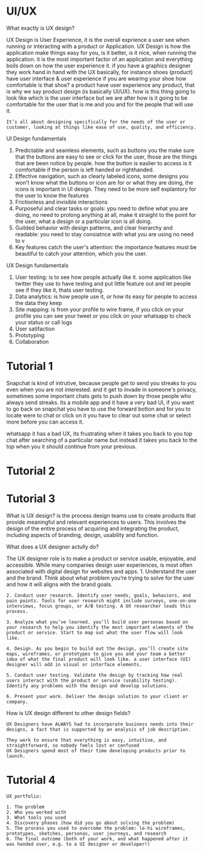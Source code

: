# UI/UX
What exactly is UX design?

UX Design is User Experience, it is the overall exprience a user see when running or interacting with a product or Application. UX Design is how the application make things easy for you, is it better, is it nice, when running the application. it is the most important factor of an application and everything boils down on how the user experience it. if you have a graphics designer they work hand in hand with the UX basically, for instance shoes (product) have user interface & user experience if you are wearing your shoe how comfortable is that shoe? a product have user experience any product, that is why we say product design (is basically UI/UX). how is this thing going to look like which is the user interface but we are after how is it going to be comfortable for the user that is me and you and for the people that will use it.

    It’s all about designing specifically for the needs of the user or customer, looking at things like ease of use, quality, and efficiency.

UI Design fundamentals
1. Predictable and seamless elements, such as buttons you the make sure that the buttons are easy to see or click for the user, those are the things that are been notice by people. how the button is easlier to access is it comfortable if the person is left handed or righthanded.
2. Effective navigation, such as clearly labeled icons, some designs you won't know what the buttons or icon are for or what they are doing, the icons is important in UI design. They need to be more self explantory for the user to know the features
3. Frictionless and invisible interactions
4. Purposeful and clear tasks or goals: ypu need to define what you are doing, no need to prolong anything at all, make it straight to the point for the user, what a design or a particular icon is all doing. 
5. Guilded behavior with design patterns, and clear hierarchy and readable: you need to stay consiatnce with what you are using no need to v
5. Key features catch the user's attention: the importance features must be beautiful to catch your attention, which you the user.

UX Design fundamentals
1. User testing: is to see how people actually like it. some application like twitter they use to have testing and put little feature out and let people see if they like it, thats user testing.
2. Data analytics: is how people use it, or how its easy for people to access the data they keep 
3. Site mapping: is from your profile to wire frame, if you click on your profile you can see your tweet or you click on your whatsapp to check your status or call logs
4. User satifaction 
5. Prototyping 
6. Collaboration

# Tutorial 1
Snapchat is kind of intrutive, because people get to send you streaks to you even when you are not interested. and it get to invade in someone's privacy, sometimes some important chats gets to push down by those people who always send streaks. its a mobile app and it have a very bad UI, if you want to go back on snapchat you have to use the forward botton and for you to locate were to chat or click on it you have to clear out some chat  or select more before you can access it. 

whatsapp it has a bad UX, its frustrating when it takes you back to you top chat after searching of a particular name but instead it takes you back to the top when you it should continue from your previous. 

# Tutorial 2
# Tutorial 3
What is UX design?
is the process design teams use to create products that provide meaningful and relevant experiences to users. This involves the design of the entire process of acquiring and integrating the product, including aspects of branding, design, usability and function.

What does a UX designer actully do?

The UX designer role is to make a product or service usable, enjoyable, and accessible. While many companies design user experiences, is most often associated with digital design for websites and apps.
    1. Understand the user and the brand. Think about what problem you’re trying to solve for the user and how it will aligns with the brand goals.

    2. Conduct user research. Identify user needs, goals, behaviors, and pain points. Tools for user research might include surveys, one-on-one interviews, focus groups, or A/B testing. A UX researcher leads this process.

    3. Analyze what you’ve learned. you’ll build user personas based on your research to help you identify the most important elements of the product or service. Start to map out what the user flow will look like.

    4. Design. As you begin to build out the design, you’ll create site maps, wireframes, or prototypes to give you and your team a better idea of what the final product will look like. a user interface (UI) designer will add in visual or interface elements.

    5. Conduct user testing. Validate the design by tracking how real users interact with the product or service (usability testing). Identify any problems with the design and develop solutions.

    6. Present your work. Deliver the design solution to your client or company.

How is UX design different to other design fields?

    UX Designers have ALWAYS had to incorporate business needs into their designs, a fact that is supported by an analysis of job description. 

    They work to ensure that everything is easy, intuitive, and straightforward, so nobody feels lost or confused
    UX Designers spend most of their time developing products prior to launch.
# Tutorial 4
    UX portfolio:

    1. The problem
    2. Who you worked with
    3. What tools you used
    4. Discovery phases (how did you go about solving the problem)
    5. The process you used to overcome the problem: lo-hi wireframes, prototypes, sketches, personas, user journeys, and research
    6. The final outcome (both of your work, and what happened after it was handed over, e.g. to a UI designer or developer!)
